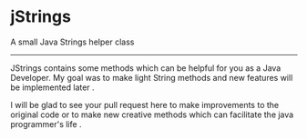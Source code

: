 # jStrings
A small Java Strings helper class 
*********************************

JStrings contains some methods which can be helpful for you as a Java Developer. My goal was to make light String 
methods and  new features will be implemented later .

I will be glad to see your pull request here to make improvements to the original code or to make new creative methods
which can facilitate the java programmer's life .


